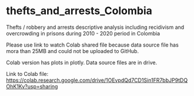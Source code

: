 # thefts_and_arrests_Colombia
Thefts / robbery and arrests descriptive analysis including recidivism and overcrowding in prisons during 2010 - 2020 period in Colombia

Please use link to watch Colab shared file because data source file has mora than 25MB and could not be uploaded to GitHub. 

Colab version has plots in plotly. Data source files are in drive.

Link to Colab file: https://colab.research.google.com/drive/1OEvpdQd7CD1Sin1FR7bbJP9tDQOhK1Kv?usp=sharing
